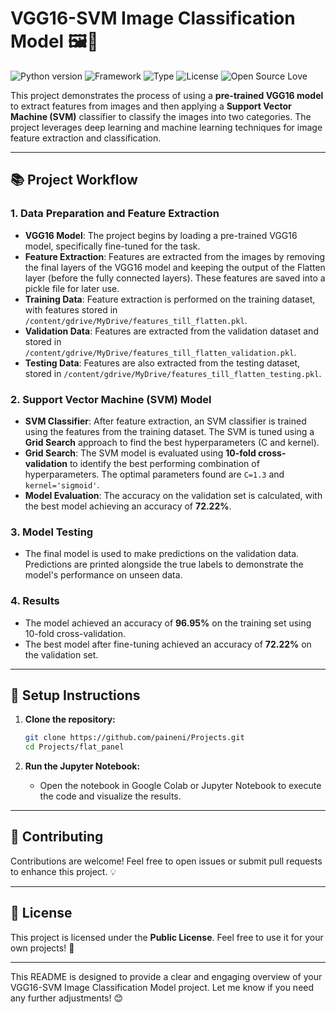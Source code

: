 # VGG16-SVM Image Classification Model 🖼️🤖

![Python version](https://img.shields.io/badge/Python%20version-3.x-light)
![Framework](https://img.shields.io/badge/Framework-TensorFlow-blue)
![Type](https://img.shields.io/badge/Type-Image%20Classification-green)
![License](https://img.shields.io/badge/License-Public-green)
![Open Source Love](https://img.shields.io/badge/%E2%9D%A4%EF%B8%8F-Open%20Source-pink)

This project demonstrates the process of using a **pre-trained VGG16 model** to extract features from images and then applying a **Support Vector Machine (SVM)** classifier to classify the images into two categories. The project leverages deep learning and machine learning techniques for image feature extraction and classification.

---

## 📚 Project Workflow

### 1. **Data Preparation and Feature Extraction**
   - **VGG16 Model**: The project begins by loading a pre-trained VGG16 model, specifically fine-tuned for the task.
   - **Feature Extraction**: Features are extracted from the images by removing the final layers of the VGG16 model and keeping the output of the Flatten layer (before the fully connected layers). These features are saved into a pickle file for later use.
   - **Training Data**: Feature extraction is performed on the training dataset, with features stored in `/content/gdrive/MyDrive/features_till_flatten.pkl`.
   - **Validation Data**: Features are extracted from the validation dataset and stored in `/content/gdrive/MyDrive/features_till_flatten_validation.pkl`.
   - **Testing Data**: Features are also extracted from the testing dataset, stored in `/content/gdrive/MyDrive/features_till_flatten_testing.pkl`.

### 2. **Support Vector Machine (SVM) Model**
   - **SVM Classifier**: After feature extraction, an SVM classifier is trained using the features from the training dataset. The SVM is tuned using a **Grid Search** approach to find the best hyperparameters (C and kernel).
   - **Grid Search**: The SVM model is evaluated using **10-fold cross-validation** to identify the best performing combination of hyperparameters. The optimal parameters found are `C=1.3` and `kernel='sigmoid'`.
   - **Model Evaluation**: The accuracy on the validation set is calculated, with the best model achieving an accuracy of **72.22%**.

### 3. **Model Testing**
   - The final model is used to make predictions on the validation data. Predictions are printed alongside the true labels to demonstrate the model's performance on unseen data.

### 4. **Results**
   - The model achieved an accuracy of **96.95%** on the training set using 10-fold cross-validation.
   - The best model after fine-tuning achieved an accuracy of **72.22%** on the validation set.

---

## 🚀 Setup Instructions

1. **Clone the repository:**
   ```bash
   git clone https://github.com/paineni/Projects.git
   cd Projects/flat_panel
   ```

2. **Run the Jupyter Notebook:**
   - Open the notebook in Google Colab or Jupyter Notebook to execute the code and visualize the results.

---

## 🤝 Contributing

Contributions are welcome! Feel free to open issues or submit pull requests to enhance this project. 💡

---

## 📜 License

This project is licensed under the **Public License**. Feel free to use it for your own projects! 🎉

---

This README is designed to provide a clear and engaging overview of your VGG16-SVM Image Classification Model project. Let me know if you need any further adjustments! 😊
